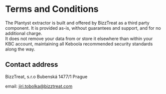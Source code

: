 # Terms and Conditions

The Plantyst extractor is built and offered by BizzTreat as a third party component. It is provided as-is, without guarantees and support, and for no additional charge.  
It does not remove your data from or store it elsewhere than within your KBC account, maintaining all Keboola recommended security standards along the way.

## Contact address

BizzTreat, s.r.o
Bubenská 1477/1
Prague

email: jiri.tobolka@bizztreat.com